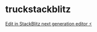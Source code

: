 # truckstackblitz

[Edit in StackBlitz next generation editor ⚡️](https://stackblitz.com/~/github.com/bruuno-bh/truckstackblitz)